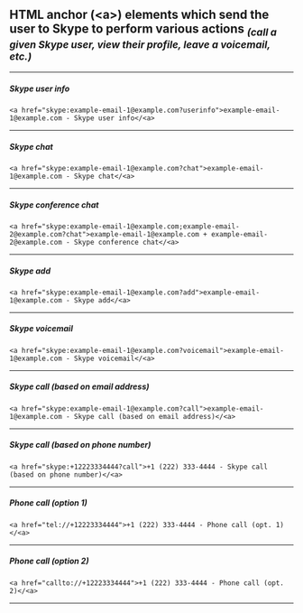 <!--
	On GitHub:  https://github.com/mcavallo-git/Coding/tree/main/html
-->

<h2>HTML anchor (&#60;a&#62;) elements which send the user to Skype to perform various actions <sub><i>(call a given Skype user, view their profile, leave a voicemail, etc.)</i></sub></h2>
<hr />


<h5>Skype user info</h5>
<pre><code>&#60;a href="skype:example-email-1@example.com?userinfo"&#62;example-email-1@example.com - Skype user info&#60;/&#60;a&#62;</code></pre></code>
<hr />


<h5>Skype chat</h5>
<pre><code>&#60;a href="skype:example-email-1@example.com?chat"&#62;example-email-1@example.com - Skype chat&#60;/&#60;a&#62;</code></pre></code>
<hr />


<h5>Skype conference chat</h5>
<pre><code>&#60;a href="skype:example-email-1@example.com;example-email-2@example.com?chat"&#62;example-email-1@example.com + example-email-2@example.com - Skype conference chat&#60;/&#60;a&#62;</code></pre></code>
<hr />


<h5>Skype add</h5>
<pre><code>&#60;a href="skype:example-email-1@example.com?add"&#62;example-email-1@example.com - Skype add&#60;/&#60;a&#62;</code></pre></code>
<hr />


<h5>Skype voicemail</h5>
<pre><code>&#60;a href="skype:example-email-1@example.com?voicemail"&#62;example-email-1@example.com - Skype voicemail&#60;/&#60;a&#62;</code></pre></code>
<hr />


<h5>Skype call (based on email address)</h5>
<pre><code>&#60;a href="skype:example-email-1@example.com?call"&#62;example-email-1@example.com - Skype call (based on email address)&#60;/&#60;a&#62;</code></pre></code>
<hr />


<h5>Skype call (based on phone number)</h5>
<pre><code>&#60;a href="skype:+12223334444?call"&#62;+1 (222) 333-4444 - Skype call (based on phone number)&#60;/&#60;a&#62;</code></pre></code>
<hr />


<h5>Phone call (option 1)</h5>
<pre><code>&#60;a href="tel://+12223334444"&#62;+1 (222) 333-4444 - Phone call (opt. 1)&#60;/&#60;a&#62;</code></pre></code>
<hr />


<h5>Phone call (option 2)</h5>
<pre><code>&#60;a href="callto://+12223334444"&#62;+1 (222) 333-4444 - Phone call (opt. 2)&#60;/&#60;a&#62;</code></pre></code>
<hr />


<!--
# ------------------------------------------------------------
#
# Citation(s)
#
#   mycyberuniverse.com  |  "Create HTML link that starts a Skype call"  |  https://mycyberuniverse.com/create-html-link-that-starts-skype-call.html
#
# ------------------------------------------------------------
-->